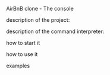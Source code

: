 AirBnB clone - The console

description of the project:

description of the command interpreter:

how to start it

how to use it

examples
